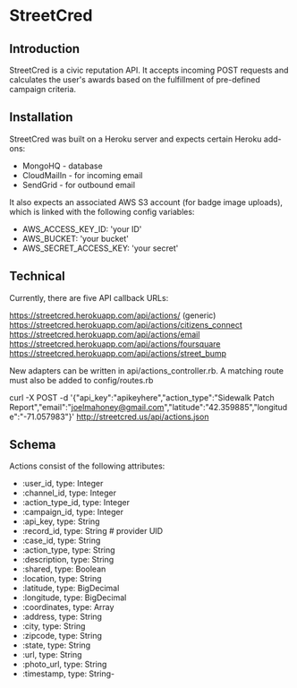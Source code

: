 StreetCred
====

Introduction
------------

StreetCred is a civic reputation API.  It accepts incoming POST requests and calculates the user's awards based on the fulfillment of pre-defined campaign criteria.

Installation
-------------

StreetCred was built on a Heroku server and expects certain Heroku add-ons:

- MongoHQ - database
- CloudMailIn - for incoming email
- SendGrid - for outbound email

It also expects an associated AWS S3 account (for badge image uploads), which is linked with the following config variables:

- AWS_ACCESS_KEY_ID: 'your ID'
- AWS_BUCKET: 'your bucket'
- AWS_SECRET_ACCESS_KEY: 'your secret'

Technical
-------------

Currently, there are five API callback URLs:

https://streetcred.herokuapp.com/api/actions/ (generic)
https://streetcred.herokuapp.com/api/actions/citizens_connect
https://streetcred.herokuapp.com/api/actions/email
https://streetcred.herokuapp.com/api/actions/foursquare
https://streetcred.herokuapp.com/api/actions/street_bump

New adapters can be written in api/actions_controller.rb.  A matching route must also be added to config/routes.rb


curl -X POST -d '{"api_key":"apikeyhere","action_type":"Sidewalk Patch Report","email":"joelmahoney@gmail.com","latitude":"42.359885","longitude":"-71.057983"}' http://streetcred.us/api/actions.json

Schema
-------------

Actions consist of the following attributes:
  
- :user_id, type: Integer
- :channel_id, type: Integer
- :action_type_id, type: Integer
- :campaign_id, type: Integer
- :api_key, type: String
- :record_id, type: String # provider UID
- :case_id, type: String
- :action_type, type: String
- :description, type: String
- :shared, type: Boolean
- :location, type: String
- :latitude, type: BigDecimal
- :longitude, type: BigDecimal
- :coordinates, type: Array
- :address, type: String
- :city, type: String
- :zipcode, type: String
- :state, type: String
- :url, type: String
- :photo_url, type: String
- :timestamp, type: String- 